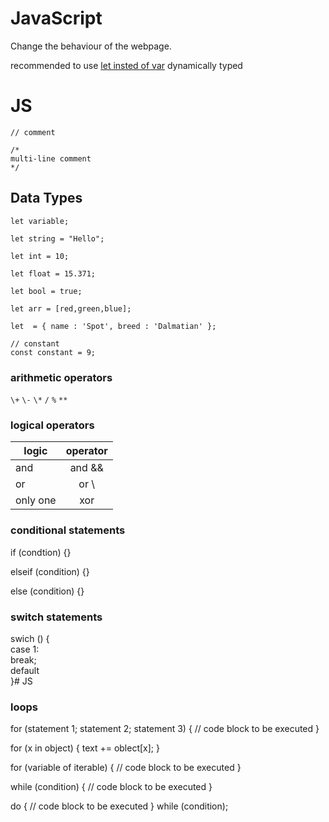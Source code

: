 # JavaScript

Change the behaviour of the webpage.

recommended to use [let insted of var](https://developer.mozilla.org/en-US/docs/Learn/JavaScript/First_steps/Variables#The_difference_between_var_and_let) dynamically typed

# JS

`// comment`

```
/*
multi-line comment
*/
```

## Data Types

```
let variable;

let string = "Hello";

let int = 10;

let float = 15.371;

let bool = true;

let arr = [red,green,blue];

let  = { name : 'Spot', breed : 'Dalmatian' };

// constant
const constant = 9;
```

### arithmetic operators

`\+` `\-` `\*` `/` `%` `**`

### logical operators

logic    | operator
-------- | :------:
and      |  and &&
or       |   or \   | \ |
only one |   xor

### conditional statements

if (condtion) {}

elseif (condition) {}

else (condition) {}

### switch statements

swich () {<br>
case 1:<br>
break;<br>
default<br>
}# JS

### loops

<!-- for (condition) {} while (condition) {} do {} while(condition) -->

 for (statement 1; statement 2; statement 3) { // code block to be executed }

for (x in object) { text += oblect[x]; }

for (variable of iterable) { // code block to be executed }

while (condition) { // code block to be executed }

do { // code block to be executed } while (condition);
